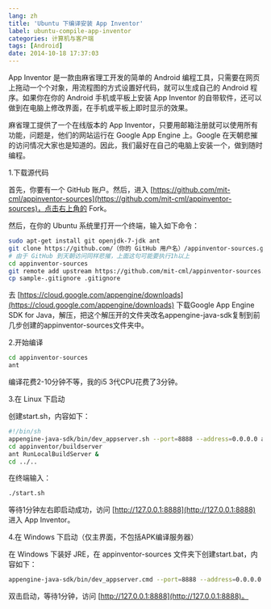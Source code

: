 ```yaml
---
lang: zh
title: 'Ubuntu 下编译安装 App Inventor'
label: ubuntu-compile-app-inventor
categories: 计算机与客户端
tags: [Android]
date: 2014-10-18 17:37:03
---
```

App Inventor 是一款由麻省理工开发的简单的 Android 编程工具，只需要在网页上拖动一个个对象，用流程图的方式设置好代码，就可以生成自己的 Android 程序。如果你在你的 Android 手机或平板上安装 App Inventor 的自带软件，还可以做到在电脑上修改界面，在手机或平板上即时显示的效果。

麻省理工提供了一个在线版本的 App Inventor，只要用邮箱注册就可以使用所有功能，问题是，他们的网站运行在 Google App Engine 上。Google 在天朝悲摧的访问情况大家也是知道的。因此，我们最好在自己的电脑上安装一个，做到随时编程。

1.下载源代码

首先，你要有一个 GitHub 账户。然后，进入 [https://github.com/mit-cml/appinventor-sources](https://github.com/mit-cml/appinventor-sources)，点击右上角的 Fork。

然后，在你的 Ubuntu 系统里打开一个终端，输入如下命令：

```bash
sudo apt-get install git openjdk-7-jdk ant
git clone https://github.com/（你的 GitHub 用户名）/appinventor-sources.git
# 由于 GitHub 到天朝访问同样悲摧，上面这句可能要执行1h以上
cd appinventor-sources
git remote add upstream https://github.com/mit-cml/appinventor-sources.git
cp sample-.gitignore .gitignore
```

去 [https://cloud.google.com/appengine/downloads](https://cloud.google.com/appengine/downloads) 下载Google App Engine SDK for Java，解压，把这个解压开的文件夹改名appengine-java-sdk复制到前几步创建的appinventor-sources文件夹中。

2.开始编译

```bash
cd appinventor-sources
ant
```

编译花费2-10分钟不等，我的i5 3代CPU花费了3分钟。

3.在 Linux 下启动

创建start.sh，内容如下：

```bash
#!/bin/sh
appengine-java-sdk/bin/dev_appserver.sh --port=8888 --address=0.0.0.0 appinventor/appengine/build/war/ &
cd appinventor/buildserver
ant RunLocalBuildServer &
cd ../..
```

在终端输入：

```bash
./start.sh
```

等待1分钟左右即启动成功，访问 [http://127.0.0.1:8888](http://127.0.0.1:8888) 进入 App Inventor。

4.在 Windows 下启动（仅主界面，不包括APK编译服务器）

在 Windows 下装好 JRE，在 appinventor-sources 文件夹下创建start.bat，内容如下：

```bash
appengine-java-sdk/bin/dev_appserver.cmd --port=8888 --address=0.0.0.0 appinventor/appengine/build/war/
```

双击启动，等待1分钟，访问 [http://127.0.0.1:8888](http://127.0.0.1:8888)。
